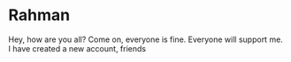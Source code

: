 # Rahman
Hey, how are you all? Come on, everyone is fine. Everyone will support me. I have created a new account, friends
